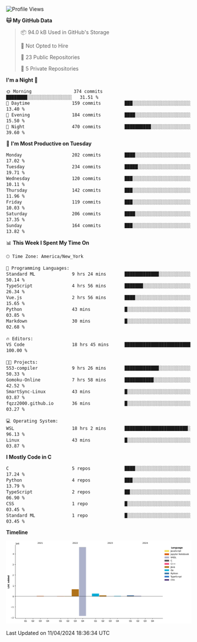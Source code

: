 <!--START_SECTION:waka-->
![Profile Views](http://img.shields.io/badge/Profile%20Views-2-blue)

**🐱 My GitHub Data** 

> 📦 94.0 kB Used in GitHub's Storage 
 > 
> 🚫 Not Opted to Hire
 > 
> 📜 23 Public Repositories 
 > 
> 🔑 5 Private Repositories 
 > 
**I'm a Night 🦉** 

```text
🌞 Morning                374 commits         ████████░░░░░░░░░░░░░░░░░   31.51 % 
🌆 Daytime                159 commits         ███░░░░░░░░░░░░░░░░░░░░░░   13.40 % 
🌃 Evening                184 commits         ████░░░░░░░░░░░░░░░░░░░░░   15.50 % 
🌙 Night                  470 commits         ██████████░░░░░░░░░░░░░░░   39.60 % 
```
📅 **I'm Most Productive on Tuesday** 

```text
Monday                   202 commits         ████░░░░░░░░░░░░░░░░░░░░░   17.02 % 
Tuesday                  234 commits         █████░░░░░░░░░░░░░░░░░░░░   19.71 % 
Wednesday                120 commits         ███░░░░░░░░░░░░░░░░░░░░░░   10.11 % 
Thursday                 142 commits         ███░░░░░░░░░░░░░░░░░░░░░░   11.96 % 
Friday                   119 commits         ███░░░░░░░░░░░░░░░░░░░░░░   10.03 % 
Saturday                 206 commits         ████░░░░░░░░░░░░░░░░░░░░░   17.35 % 
Sunday                   164 commits         ███░░░░░░░░░░░░░░░░░░░░░░   13.82 % 
```


📊 **This Week I Spent My Time On** 

```text
🕑︎ Time Zone: America/New_York

💬 Programming Languages: 
Standard ML              9 hrs 24 mins       █████████████░░░░░░░░░░░░   50.14 % 
TypeScript               4 hrs 56 mins       ███████░░░░░░░░░░░░░░░░░░   26.34 % 
Vue.js                   2 hrs 56 mins       ████░░░░░░░░░░░░░░░░░░░░░   15.65 % 
Python                   43 mins             █░░░░░░░░░░░░░░░░░░░░░░░░   03.85 % 
Markdown                 30 mins             █░░░░░░░░░░░░░░░░░░░░░░░░   02.68 % 

🔥 Editors: 
VS Code                  18 hrs 45 mins      █████████████████████████   100.00 % 

🐱‍💻 Projects: 
553-compiler             9 hrs 26 mins       █████████████░░░░░░░░░░░░   50.33 % 
Gomoku-Online            7 hrs 58 mins       ███████████░░░░░░░░░░░░░░   42.52 % 
SmartSync-Linux          43 mins             █░░░░░░░░░░░░░░░░░░░░░░░░   03.87 % 
fqzz2000.github.io       36 mins             █░░░░░░░░░░░░░░░░░░░░░░░░   03.27 % 

💻 Operating System: 
WSL                      18 hrs 2 mins       ████████████████████████░   96.13 % 
Linux                    43 mins             █░░░░░░░░░░░░░░░░░░░░░░░░   03.87 % 
```

**I Mostly Code in C** 

```text
C                        5 repos             ████░░░░░░░░░░░░░░░░░░░░░   17.24 % 
Python                   4 repos             ███░░░░░░░░░░░░░░░░░░░░░░   13.79 % 
TypeScript               2 repos             ██░░░░░░░░░░░░░░░░░░░░░░░   06.90 % 
CSS                      1 repo              █░░░░░░░░░░░░░░░░░░░░░░░░   03.45 % 
Standard ML              1 repo              █░░░░░░░░░░░░░░░░░░░░░░░░   03.45 % 
```



**Timeline**

![Lines of Code chart](https://raw.githubusercontent.com/fqzz2000/fqzz2000/main/assets/bar_graph.png)


 Last Updated on 11/04/2024 18:36:34 UTC
<!--END_SECTION:waka-->
